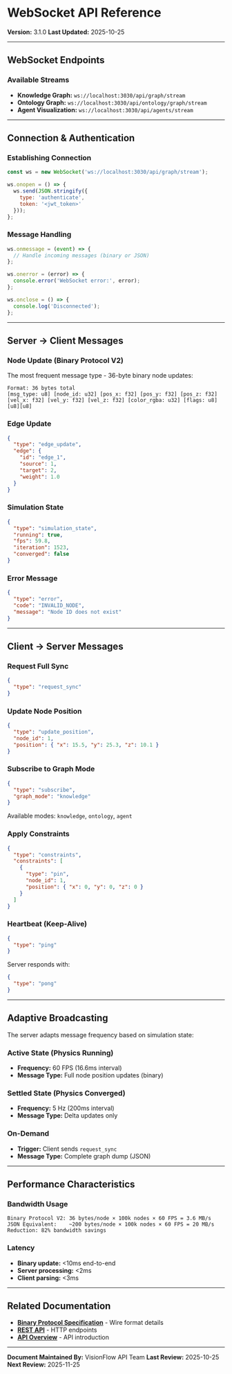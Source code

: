 # WebSocket API Reference

**Version:** 3.1.0
**Last Updated:** 2025-10-25

---

## WebSocket Endpoints

### Available Streams

- **Knowledge Graph:** `ws://localhost:3030/api/graph/stream`
- **Ontology Graph:** `ws://localhost:3030/api/ontology/graph/stream`
- **Agent Visualization:** `ws://localhost:3030/api/agents/stream`

---

## Connection & Authentication

### Establishing Connection

```javascript
const ws = new WebSocket('ws://localhost:3030/api/graph/stream');

ws.onopen = () => {
  ws.send(JSON.stringify({
    type: 'authenticate',
    token: '<jwt_token>'
  }));
};
```

### Message Handling

```javascript
ws.onmessage = (event) => {
  // Handle incoming messages (binary or JSON)
};

ws.onerror = (error) => {
  console.error('WebSocket error:', error);
};

ws.onclose = () => {
  console.log('Disconnected');
};
```

---

## Server → Client Messages

### Node Update (Binary Protocol V2)

The most frequent message type - 36-byte binary node updates:

```
Format: 36 bytes total
[msg_type: u8] [node_id: u32] [pos_x: f32] [pos_y: f32] [pos_z: f32]
[vel_x: f32] [vel_y: f32] [vel_z: f32] [color_rgba: u32] [flags: u8][u8][u8]
```

### Edge Update

```json
{
  "type": "edge_update",
  "edge": {
    "id": "edge_1",
    "source": 1,
    "target": 2,
    "weight": 1.0
  }
}
```

### Simulation State

```json
{
  "type": "simulation_state",
  "running": true,
  "fps": 59.8,
  "iteration": 1523,
  "converged": false
}
```

### Error Message

```json
{
  "type": "error",
  "code": "INVALID_NODE",
  "message": "Node ID does not exist"
}
```

---

## Client → Server Messages

### Request Full Sync

```json
{
  "type": "request_sync"
}
```

### Update Node Position

```json
{
  "type": "update_position",
  "node_id": 1,
  "position": { "x": 15.5, "y": 25.3, "z": 10.1 }
}
```

### Subscribe to Graph Mode

```json
{
  "type": "subscribe",
  "graph_mode": "knowledge"
}
```

Available modes: `knowledge`, `ontology`, `agent`

### Apply Constraints

```json
{
  "type": "constraints",
  "constraints": [
    {
      "type": "pin",
      "node_id": 1,
      "position": { "x": 0, "y": 0, "z": 0 }
    }
  ]
}
```

### Heartbeat (Keep-Alive)

```json
{
  "type": "ping"
}
```

Server responds with:

```json
{
  "type": "pong"
}
```

---

## Adaptive Broadcasting

The server adapts message frequency based on simulation state:

### Active State (Physics Running)
- **Frequency:** 60 FPS (16.6ms interval)
- **Message Type:** Full node position updates (binary)

### Settled State (Physics Converged)
- **Frequency:** 5 Hz (200ms interval)
- **Message Type:** Delta updates only

### On-Demand
- **Trigger:** Client sends `request_sync`
- **Message Type:** Complete graph dump (JSON)

---

## Performance Characteristics

### Bandwidth Usage

```
Binary Protocol V2: 36 bytes/node × 100k nodes × 60 FPS = 3.6 MB/s
JSON Equivalent:    ~200 bytes/node × 100k nodes × 60 FPS = 20 MB/s
Reduction: 82% bandwidth savings
```

### Latency

- **Binary update:** <10ms end-to-end
- **Server processing:** <2ms
- **Client parsing:** <3ms

---

## Related Documentation

- **[Binary Protocol Specification](./binary-protocol.md)** - Wire format details
- **[REST API](./rest-api.md)** - HTTP endpoints
- **[API Overview](./README.md)** - API introduction

---

**Document Maintained By:** VisionFlow API Team
**Last Review:** 2025-10-25
**Next Review:** 2025-11-25
